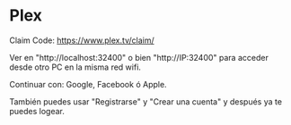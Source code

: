 # Plex

Claim Code: https://www.plex.tv/claim/

Ver en "http://localhost:32400" o bien "http://IP:32400" para acceder desde otro PC en la misma red wifi. 

Continuar con: Google, Facebook ó Apple.

También puedes usar "Registrarse" y "Crear una cuenta" y después ya te puedes logear.


